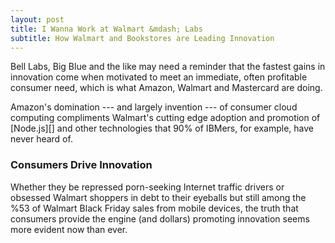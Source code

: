 ```yaml
---
layout: post
title: I Wanna Work at Walmart &mdash; Labs
subtitle: How Walmart and Bookstores are Leading Innovation
---
```


Bell Labs, Big Blue and the like may need a reminder that the fastest
gains in innovation come when motivated to meet an immediate, often
profitable consumer need, which is what Amazon, Walmart and Mastercard are
doing.

Amazon's domination --- and largely invention --- of consumer cloud
computing compliments Walmart's cutting edge adoption and promotion of
[Node.js][] and other technologies that 90% of IBMers, for example, have
never heard of.

### Consumers Drive Innovation

Whether they be repressed porn-seeking Internet traffic drivers or
obsessed Walmart shoppers in debt to their eyeballs but still among
the %53 of Walmart Black Friday sales from mobile devices, the truth
that consumers provide the engine (and dollars) promoting innovation
seems more evident now than ever.


